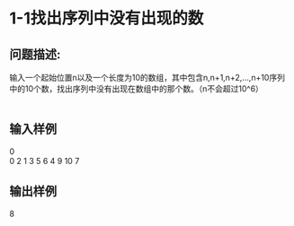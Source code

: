 # 1-1找出序列中没有出现的数

## 问题描述:<br>
输入一个起始位置n以及一个长度为10的数组，其中包含n,n+1,n+2,…,n+10序列中的10个数，找出序列中没有出现在数组中的那个数。（n不会超过10^6）<br><br>


## 输入样例<br>
0<br>
0 2 1 3 5 6 4 9 10 7<br>
## 输出样例<br>
8<br>
